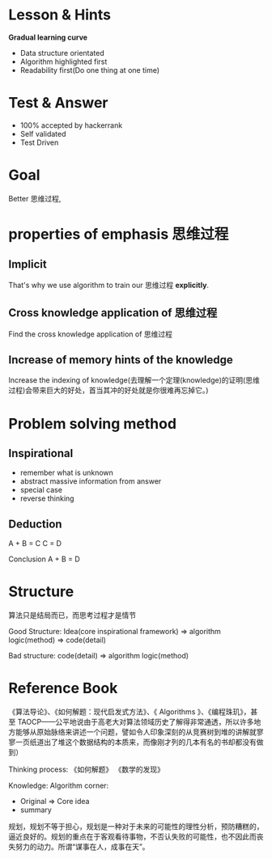 # Lesson & Hints

**Gradual learning curve**

- Data structure orientated
- Algorithm highlighted first
- Readability first(Do one thing at one time)

# Test & Answer

- 100% accepted by hackerrank
- Self validated
- Test Driven

# Goal

Better 思维过程,

# properties of emphasis 思维过程

## Implicit

That's why we use algorithm to train our 思维过程 **explicitly**.

## Cross knowledge application of 思维过程

Find the cross knowledge application of 思维过程

## Increase of memory hints of the knowledge

Increase the indexing of knowledge(去理解一个定理(knowledge)的证明(思维过程)会带来巨大的好处，首当其冲的好处就是你很难再忘掉它。)

# Problem solving method

## Inspirational

- remember what is unknown
- abstract massive information from answer
- special case
- reverse thinking

## Deduction

A + B = C
C = D

Conclusion
A + B = D

# Structure

算法只是结局而已，而思考过程才是情节

Good Structure:
Idea(core inspirational framework) => algorithm logic(method) => code(detail)

Bad structure:
code(detail) => algorithm logic(method)

# Reference Book

《算法导论》、《如何解题：现代启发式方法》、《 Algorithms 》、《编程珠玑》，甚至 TAOCP——公平地说由于高老大对算法领域历史了解得非常通透，所以许多地方能够从原始脉络来讲述一个问题，譬如令人印象深刻的从竞赛树到堆的讲解就寥寥一页纸道出了堆这个数据结构的本质来，而像刚才列的几本有名的书却都没有做到）

Thinking process:
《如何解题》
《数学的发现》

Knowledge:
Algorithm corner:

- Original => Core idea
- summary

规划，规划不等于担心，规划是一种对于未来的可能性的理性分析，预防糟糕的，逼近良好的。规划的重点在于客观看待事物，不否认失败的可能性，也不因此而丧失努力的动力。所谓“谋事在人，成事在天”。
